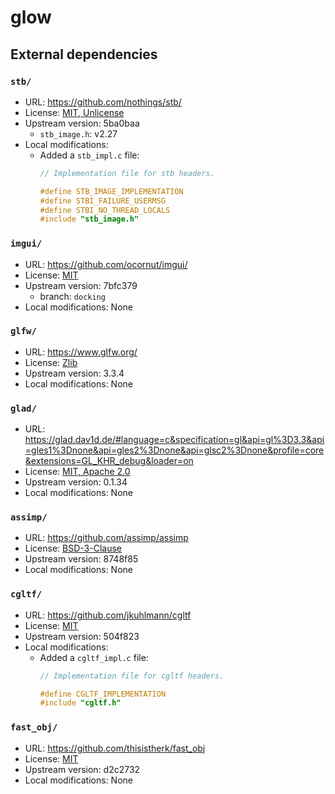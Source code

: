 # glow

## External dependencies

### `stb/`
- URL: https://github.com/nothings/stb/
- License: [MIT, Unlicense](https://github.com/nothings/stb/blob/master/LICENSE)
- Upstream version: 5ba0baa
  - `stb_image.h`: v2.27
- Local modifications:
  - Added a `stb_impl.c` file:
    ```c
    // Implementation file for stb headers.

    #define STB_IMAGE_IMPLEMENTATION
    #define STBI_FAILURE_USERMSG
    #define STBI_NO_THREAD_LOCALS
    #include "stb_image.h"
    ```

### `imgui/`
- URL: https://github.com/ocornut/imgui/
- License: [MIT](https://github.com/ocornut/imgui/blob/master/LICENSE.txt)
- Upstream version: 7bfc379
  - branch: `docking`
- Local modifications: None

### `glfw/`
- URL: https://www.glfw.org/
- License: [Zlib](https://github.com/glfw/glfw/blob/master/LICENSE.md)
- Upstream version: 3.3.4
- Local modifications: None

### `glad/`
- URL: https://glad.dav1d.de/#language=c&specification=gl&api=gl%3D3.3&api=gles1%3Dnone&api=gles2%3Dnone&api=glsc2%3Dnone&profile=core&extensions=GL_KHR_debug&loader=on
- License: [MIT, Apache 2.0](https://github.com/Dav1dde/glad/blob/master/LICENSE)
- Upstream version: 0.1.34
- Local modifications: None

### `assimp/`
- URL: https://github.com/assimp/assimp
- License: [BSD-3-Clause](https://github.com/assimp/assimp/blob/master/LICENSE)
- Upstream version: 8748f85
- Local modifications: None

### `cgltf/`
- URL: https://github.com/jkuhlmann/cgltf
- License: [MIT](https://github.com/jkuhlmann/cgltf/blob/master/LICENSE)
- Upstream version: 504f823
- Local modifications:
  - Added a `cgltf_impl.c` file:
    ```c
    // Implementation file for cgltf headers.

    #define CGLTF_IMPLEMENTATION
    #include "cgltf.h"
    ```

### `fast_obj/`
- URL: https://github.com/thisistherk/fast_obj
- License: [MIT](https://github.com/thisistherk/fast_obj/blob/master/LICENSE)
- Upstream version: d2c2732
- Local modifications: None

